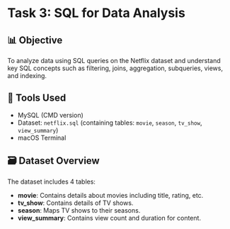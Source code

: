 # Task 3: SQL for Data Analysis

## 📊 Objective
To analyze data using SQL queries on the Netflix dataset and understand key SQL concepts such as filtering, joins, aggregation, subqueries, views, and indexing.

## 🧰 Tools Used
- MySQL (CMD version)
- Dataset: `netflix.sql` (containing tables: `movie`, `season`, `tv_show`, `view_summary`)
- macOS Terminal

## 🗃️ Dataset Overview
The dataset includes 4 tables:
- **movie**: Contains details about movies including title, rating, etc.
- **tv_show**: Contains details of TV shows.
- **season**: Maps TV shows to their seasons.
- **view_summary**: Contains view count and duration for content.
